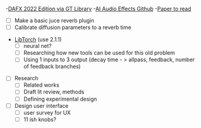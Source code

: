 -[DAFX 2022 Edition via GT Library](https://galileo-gatech.primo.exlibrisgroup.com/permalink/01GALI_GIT/j1hv6p/alma9915021260202947)
-[AI Audio Effects Github](https://github.com/yeeking/ai-enhanced-audio-book)
-[Paper to read](https://github.gatech.edu/MUSI8001-Fall2024/Ryan-Baker/blob/main/Bibliography/Analyzing%20Published%20Research%20/PDFs/Automatic_Impulse_Response_Matching_for_Reverb_Plugins__doc.pdf)
- [ ] Make a basic juce reverb plugin
- [ ] Calibrate diffusion parameters to a reverb time
- [LibTorch](https://download.pytorch.org/libtorch/cpu/) (use 2.1.1)
  - [ ] neural net?
  - [ ] Researching how new tools can be used for this old problem
  - [ ] Using 1 inputs to 3 output (decay time - > allpass, feedback, number of feedback branches)
- [ ] Research
  - [ ] Related works
  - [ ] Draft lit review, methods
  - [ ] Defining experimental design
- [ ] Design user interface
  - [ ] user survey for UX
  - [ ] 11 ish knobs?

